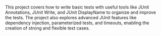 This project covers how to write basic tests with useful tools like JUnit Annotations, JUnit Write, and JUnit DisplayName to organize and improve the tests. 
The project also explores advanced JUnit features like dependency injection, parameterized tests, and timeouts, enabling the creation of strong and flexible test cases.
